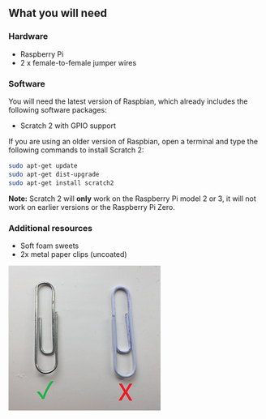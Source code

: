 ## What you will need

### Hardware

+ Raspberry Pi
+ 2 x female-to-female jumper wires

### Software

You will need the latest version of Raspbian, which already includes the following software packages:

+ Scratch 2 with GPIO support

If you are using an older version of Raspbian, open a terminal and type the following commands to install Scratch 2:

```bash
sudo apt-get update
sudo apt-get dist-upgrade
sudo apt-get install scratch2
```

**Note:** Scratch 2 will **only** work on the Raspberry Pi model 2 or 3, it will not work on earlier versions or the Raspberry Pi Zero.


### Additional resources
+ Soft foam sweets
+ 2x metal paper clips (uncoated)

![Uncoated paperclips](images/paperclips.png)
